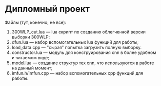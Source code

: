 # Дипломный проект
Файлы (тут, конечно, не все):
1) 300WLP_cut.lua — lua скрипт по созданию облегченной версии выборки 300WLP;
2) dfun.lua — набор вспомогательных lua функций для работы;
3) load_data.cpp — "сырая" попытка загрузить полную выборку.
4) constructor.lua — модуль для конструирования cnn в более удобном и читаемом виде;
5) model.lua — создание структур тех cnn, что используются в работе на данный момент;
6) imfun.h/imfun.cpp — набор вспомогательных cpp функций для работы.
